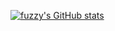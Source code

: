 [![fuzzy's GitHub stats](https://github-readme-stats.vercel.app/api?username=Fujita-Ryusei)](https://github.com/Fujita-Ryusei/github-readme-stats)

<!---
Fujita-Ryusei/Fujita-Ryusei is a ✨ special ✨ repository because its `README.md` (this file) appears on your GitHub profile.
You can click the Preview link to take a look at your changes.
--->
